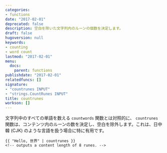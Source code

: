 ```yaml
---
categories:
- functions
date: "2017-02-01"
deprecated: false
description: 空白を除いた文字列内のルーンの個数を決定します。
draft: false
hugoversion: null
keywords:
- counting
- word count
lastmod: "2017-02-01"
menu:
  docs:
    parent: functions
publishdate: "2017-02-01"
relatedfuncs: []
signature:
- "countrunes INPUT"
- "strings.CountRunes INPUT"
title: countrunes
workson: []
---
```


文字列中のすべての単語を数える `countwords` 関数とは対照的に、 `countrunes` 関数は、コンテンツ内のルーンの数を決定し、空白を除外します。これは、日中韓 (CJK) のような言語を扱う場合に特に有用です。

```go-html-template
{{ "Hello, 世界" | countrunes }}
<!-- outputs a content length of 8 runes. -->
```

[pagevars]: /variables/page/
